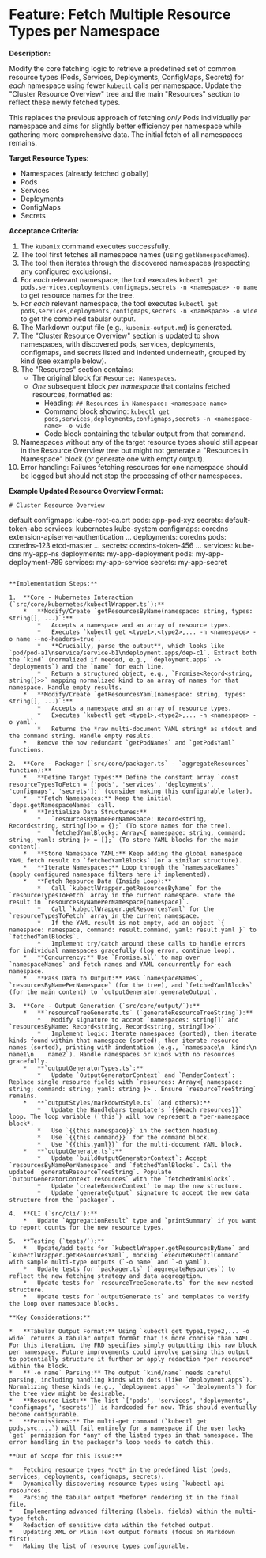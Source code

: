 # Feature: Fetch Multiple Resource Types per Namespace

**Description:**

Modify the core fetching logic to retrieve a predefined set of common resource types (Pods, Services, Deployments, ConfigMaps, Secrets) for *each* namespace using fewer `kubectl` calls per namespace. Update the "Cluster Resource Overview" tree and the main "Resources" section to reflect these newly fetched types.

This replaces the previous approach of fetching *only* Pods individually per namespace and aims for slightly better efficiency per namespace while gathering more comprehensive data. The initial fetch of all namespaces remains.

**Target Resource Types:**

*   Namespaces (already fetched globally)
*   Pods
*   Services
*   Deployments
*   ConfigMaps
*   Secrets

**Acceptance Criteria:**

1.  The `kubemix` command executes successfully.
2.  The tool first fetches all namespace names (using `getNamespaceNames`).
3.  The tool then iterates through the discovered namespaces (respecting any configured exclusions).
4.  For *each* relevant namespace, the tool executes `kubectl get pods,services,deployments,configmaps,secrets -n <namespace> -o name` to get resource names for the tree.
5.  For *each* relevant namespace, the tool executes `kubectl get pods,services,deployments,configmaps,secrets -n <namespace> -o wide` to get the combined tabular output.
6.  The Markdown output file (e.g., `kubemix-output.md`) is generated.
7.  The "Cluster Resource Overview" section is updated to show namespaces, with discovered pods, services, deployments, configmaps, and secrets listed and indented underneath, grouped by kind (see example below).
8.  The "Resources" section contains:
    *   The original block for `Resource: Namespaces`.
    *   *One* subsequent block *per namespace* that contains fetched resources, formatted as:
        *   Heading: `## Resources in Namespace: <namespace-name>`
        *   Command block showing: `kubectl get pods,services,deployments,configmaps,secrets -n <namespace-name> -o wide`
        *   Code block containing the tabular output from that command.
9.  Namespaces without any of the target resource types should still appear in the Resource Overview tree but might not generate a "Resources in Namespace" block (or generate one with empty output).
10. Error handling: Failures fetching resources for one namespace should be logged but should not stop the processing of other namespaces.

**Example Updated Resource Overview Format:**

```
# Cluster Resource Overview
```
default
  configmaps:
    kube-root-ca.crt
  pods:
    app-pod-xyz
  secrets:
    default-token-abc
  services:
    kubernetes
kube-system
  configmaps:
    coredns
    extension-apiserver-authentication
    ...
  deployments:
    coredns
  pods:
    coredns-123
    etcd-master
    ...
  secrets:
    coredns-token-456
    ...
  services:
    kube-dns
my-app-ns
  deployments:
    my-app-deployment
  pods:
    my-app-deployment-789
  services:
    my-app-service
  secrets:
    my-app-secret
```

**Implementation Steps:**

1.  **Core - Kubernetes Interaction (`src/core/kubernetes/kubectlWrapper.ts`):**
    *   **Modify/Create `getResourcesByName(namespace: string, types: string[], ...)`:**
        *   Accepts a namespace and an array of resource types.
        *   Executes `kubectl get <type1>,<type2>,... -n <namespace> -o name --no-headers=true`.
        *   **Crucially, parse the output**, which looks like `pod/pod-a1\nservice/service-b1\ndeployment.apps/dep-c1`. Extract both the `kind` (normalized if needed, e.g., `deployment.apps` -> `deployments`) and the `name` for each line.
        *   Return a structured object, e.g., `Promise<Record<string, string[]>>` mapping normalized kind to an array of names for that namespace. Handle empty results.
    *   **Modify/Create `getResourcesYaml(namespace: string, types: string[], ...)`:**
        *   Accepts a namespace and an array of resource types.
        *   Executes `kubectl get <type1>,<type2>,... -n <namespace> -o yaml`.
        *   Returns the *raw multi-document YAML string* as stdout and the command string. Handle empty results.
    *   Remove the now redundant `getPodNames` and `getPodsYaml` functions.

2.  **Core - Packager (`src/core/packager.ts` - `aggregateResources` function):**
    *   **Define Target Types:** Define the constant array `const resourceTypesToFetch = ['pods', 'services', 'deployments', 'configmaps', 'secrets'];` (consider making this configurable later).
    *   **Fetch Namespaces:** Keep the initial `deps.getNamespaceNames` call.
    *   **Initialize Data Structures:**
        *   `resourcesByNamePerNamespace: Record<string, Record<string, string[]>> = {};` (To store names for the tree).
        *   `fetchedYamlBlocks: Array<{ namespace: string, command: string, yaml: string }> = [];` (To store YAML blocks for the main content).
    *   **Store Namespace YAML:** Keep adding the global namespace YAML fetch result to `fetchedYamlBlocks` (or a similar structure).
    *   **Iterate Namespaces:** Loop through the `namespaceNames` (apply configured namespace filters here if implemented).
    *   **Fetch Resource Data (Inside Loop):**
        *   Call `kubectlWrapper.getResourcesByName` for the `resourceTypesToFetch` array in the current namespace. Store the result in `resourcesByNamePerNamespace[namespace]`.
        *   Call `kubectlWrapper.getResourcesYaml` for the `resourceTypesToFetch` array in the current namespace.
        *   If the YAML result is not empty, add an object `{ namespace: namespace, command: result.command, yaml: result.yaml }` to `fetchedYamlBlocks`.
        *   Implement try/catch around these calls to handle errors for individual namespaces gracefully (log error, continue loop).
    *   **Concurrency:** Use `Promise.all` to map over `namespaceNames` and fetch names and YAML concurrently for each namespace.
    *   **Pass Data to Output:** Pass `namespaceNames`, `resourcesByNamePerNamespace` (for the tree), and `fetchedYamlBlocks` (for the main content) to `outputGenerator.generateOutput`.

3.  **Core - Output Generation (`src/core/output/`):**
    *   **`resourceTreeGenerate.ts` (`generateResourceTreeString`):**
        *   Modify signature to accept `namespaces: string[]` and `resourcesByName: Record<string, Record<string, string[]>>`.
        *   Implement logic: Iterate namespaces (sorted), then iterate kinds found within that namespace (sorted), then iterate resource names (sorted), printing with indentation (e.g., `namespace\n  kind:\n    name1\n    name2`). Handle namespaces or kinds with no resources gracefully.
    *   **`outputGeneratorTypes.ts`:**
        *   Update `OutputGeneratorContext` and `RenderContext`: Replace single resource fields with `resources: Array<{ namespace: string; command: string; yaml: string }>`. Ensure `resourceTreeString` remains.
    *   **`outputStyles/markdownStyle.ts` (and others):**
        *   Update the Handlebars template's `{{#each resources}}` loop. The loop variable (`this`) will now represent a *per-namespace block*.
        *   Use `{{this.namespace}}` in the section heading.
        *   Use `{{this.command}}` for the command block.
        *   Use `{{this.yaml}}` for the multi-document YAML block.
    *   **`outputGenerate.ts`:**
        *   Update `buildOutputGeneratorContext`: Accept `resourcesByNamePerNamespace` and `fetchedYamlBlocks`. Call the updated `generateResourceTreeString`. Populate `outputGeneratorContext.resources` with the `fetchedYamlBlocks`.
        *   Update `createRenderContext` to map the new structure.
        *   Update `generateOutput` signature to accept the new data structure from the `packager`.

4.  **CLI (`src/cli/`):**
    *   Update `AggregationResult` type and `printSummary` if you want to report counts for the new resource types.

5.  **Testing (`tests/`):**
    *   Update/add tests for `kubectlWrapper.getResourcesByName` and `kubectlWrapper.getResourcesYaml`, mocking `executeKubectlCommand` with sample multi-type outputs (`-o name` and `-o yaml`).
    *   Update tests for `packager.ts` (`aggregateResources`) to reflect the new fetching strategy and data aggregation.
    *   Update tests for `resourceTreeGenerate.ts` for the new nested structure.
    *   Update tests for `outputGenerate.ts` and templates to verify the loop over namespace blocks.

**Key Considerations:**

*   **Tabular Output Format:** Using `kubectl get type1,type2,... -o wide` returns a tabular output format that is more concise than YAML. For this iteration, the FRD specifies simply outputting this raw block per namespace. Future improvements could involve parsing this output to potentially structure it further or apply redaction *per resource* within the block.
*   **`-o name` Parsing:** The output `kind/name` needs careful parsing, including handling kinds with dots (like `deployment.apps`). Normalizing these kinds (e.g., `deployment.apps` -> `deployments`) for the tree view might be desirable.
*   **Resource List:** The list `['pods', 'services', 'deployments', 'configmaps', 'secrets']` is hardcoded for now. This should eventually become configurable.
*   **Permissions:** The multi-get command (`kubectl get pods,svc,...`) will fail entirely for a namespace if the user lacks `get` permission for *any* of the listed types in that namespace. The error handling in the packager's loop needs to catch this.

**Out of Scope for this Issue:**

*   Fetching resource types *not* in the predefined list (pods, services, deployments, configmaps, secrets).
*   Dynamically discovering resource types using `kubectl api-resources`.
*   Parsing the tabular output *before* rendering it in the final file.
*   Implementing advanced filtering (labels, fields) within the multi-type fetch.
*   Redaction of sensitive data within the fetched output.
*   Updating XML or Plain Text output formats (focus on Markdown first).
*   Making the list of resource types configurable.
